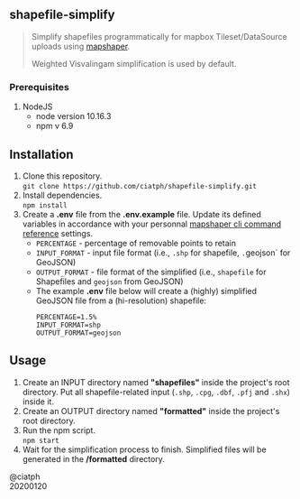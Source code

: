 ## shapefile-simplify

> Simplify shapefiles programmatically for mapbox Tileset/DataSource uploads using [mapshaper](https://github.com/mbloch/mapshaper).  
> 
> Weighted Visvalingam simplification is used by default.


### Prerequisites

1. NodeJS
   - node version 10.16.3
   - npm v 6.9


## Installation

1. Clone this repository.  
`git clone https://github.com/ciatph/shapefile-simplify.git`
2. Install dependencies.  
`npm install`
3. Create a **.env** file from the **.env.example** file. Update its defined variables in accordance with your personnal [mapshaper cli command reference](https://github.com/mbloch/mapshaper/wiki/Command-Reference) settings.
   - `PERCENTAGE` - percentage of removable points to retain
   - `INPUT_FORMAT` - input file format (i.e., `.shp` for shapefile, `.`geojson` for GeoJSON)
   - `OUTPUT_FORMAT` - file format of the simplified  (i.e., `shapefile` for Shapefiles and `geojson` from GeoJSON)
   - The example **.env** file below will create a (highly) simplified GeoJSON file from a (hi-resolution) shapefile:  
      ```
      PERCENTAGE=1.5%
      INPUT_FORMAT=shp
      OUTPUT_FORMAT=geojson
      ```

## Usage

1. Create an INPUT directory named **"shapefiles"** inside the project's root directory. Put all shapefile-related input (`.shp`, `.cpg`, `.dbf`, `.pfj` and `.shx`) inside it.
2. Create an OUTPUT directory named **"formatted"** inside the project's root directory.
3. Run the npm script.  
`npm start`
1. Wait for the simplification process to finish. Simplified files will be generated in the **/formatted** directory.

@ciatph  
20200120
